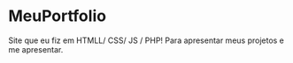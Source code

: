 # MeuPortfolio
Site que eu fiz em HTMLL/ CSS/ JS / PHP! Para apresentar meus projetos e me apresentar.
